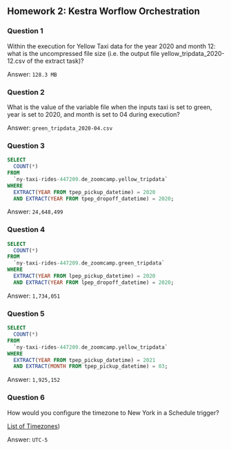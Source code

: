 ## Homework 2: Kestra Worflow Orchestration

### Question 1
Within the execution for Yellow Taxi data for the year 2020 and month 12: what is the uncompressed file size (i.e. the output file yellow_tripdata_2020-12.csv of the extract task)?

Answer: `128.3 MB`

### Question 2
What is the value of the variable file when the inputs taxi is set to green, year is set to 2020, and month is set to 04 during execution?

Answer: `green_tripdata_2020-04.csv`

### Question 3
```sql
SELECT 
  COUNT(*) 
FROM
  `ny-taxi-rides-447209.de_zoomcamp.yellow_tripdata`
WHERE 
  EXTRACT(YEAR FROM tpep_pickup_datetime) = 2020
  AND EXTRACT(YEAR FROM tpep_dropoff_datetime) = 2020;
```

Answer: `24,648,499`

### Question 4
```sql
SELECT 
  COUNT(*) 
FROM
  `ny-taxi-rides-447209.de_zoomcamp.green_tripdata`
WHERE 
  EXTRACT(YEAR FROM lpep_pickup_datetime) = 2020
  AND EXTRACT(YEAR FROM lpep_dropoff_datetime) = 2020;
```

Answer: `1,734,051`

### Question 5
```sql
SELECT 
  COUNT(*) 
FROM
  `ny-taxi-rides-447209.de_zoomcamp.yellow_tripdata`
WHERE 
  EXTRACT(YEAR FROM tpep_pickup_datetime) = 2021
  AND EXTRACT(MONTH FROM tpep_pickup_datetime) = 03;
```

Answer: `1,925,152`

### Question 6
How would you configure the timezone to New York in a Schedule trigger?

[List of Timezones](https://en.wikipedia.org/wiki/List_of_tz_database_time_zones#List)\)

Answer: `UTC-5`